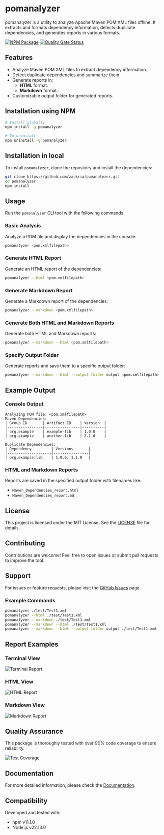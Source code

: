 # pomanalyzer

pomanalyzer is a utility to analyze Apache Maven POM XML files offline. It extracts and formats dependency information, detects duplicate dependencies, and generates reports in various formats.

[![NPM Package](https://img.shields.io/npm/v/pomanalyzer.svg)](https://www.npmjs.com/package/pomanalyzer)  [![Quality Gate Status](https://sonarcloud.io/api/project_badges/measure?project=zackria_pomanalyzer&metric=alert_status)](https://sonarcloud.io/summary/new_code?id=zackria_pomanalyzer)


## Features

- Analyze Maven POM XML files to extract dependency information.
- Detect duplicate dependencies and summarize them.
- Generate reports in:
  - **HTML** format.
  - **Markdown** format.
- Customizable output folder for generated reports.


## Installation using NPM 

```bash
# Install globally
npm install -g pomanalyzer

# To uninstall
npm uninstall -g pomanalyzer
```

## Installation in local

To install `pomanalyzer`, clone the repository and install the dependencies:

```bash
git clone https://github.com/zackria/pomanalyzer.git
cd pomanalyzer
npm install
```

## Usage

Run the `pomanalyzer` CLI tool with the following commands:

### Basic Analysis

Analyze a POM file and display the dependencies in the console:

```bash
pomanalyzer <pom.xmlfilepath>
```

### Generate HTML Report

Generate an HTML report of the dependencies:

```bash
pomanalyzer --html <pom.xmlfilepath>
```

### Generate Markdown Report

Generate a Markdown report of the dependencies:

```bash
pomanalyzer --markdown <pom.xmlfilepath>
```

### Generate Both HTML and Markdown Reports

Generate both HTML and Markdown reports:

```bash
pomanalyzer --markdown --html <pom.xmlfilepath>
```

### Specify Output Folder

Generate reports and save them to a specific output folder:

```bash
pomanalyzer --markdown --html --output-folder output <pom.xmlfilepath>
```

## Example Output

### Console Output

```plaintext
Analyzing POM file: <pom.xmlfilepath>
Maven Dependencies:
| Group ID       | Artifact ID    | Version  |
|----------------|----------------|----------|
| org.example    | example-lib    | 1.0.0    |
| org.example    | another-lib    | 2.1.0    |

Duplicate Dependencies:
| Dependency         | Versions       |
|--------------------|----------------|
| org.example:lib    | 1.0.0, 1.1.0   |
```

### HTML and Markdown Reports

Reports are saved in the specified output folder with filenames like:

- `Maven_Dependencies_report.html`
- `Maven_Dependencies_report.md`

## License

This project is licensed under the MIT License. See the [LICENSE](LICENSE) file for details.

## Contributing

Contributions are welcome! Feel free to open issues or submit pull requests to improve the tool.

## Support

For issues or feature requests, please visit the [GitHub Issues](https://github.com/zackria/pomanalyzer/issues) page.

### Example Commands

```bash
pomanalyzer ./test/Test1.xml
pomanalyzer --html ./test/Test1.xml
pomanalyzer --markdown ./test/Test1.xml
pomanalyzer --markdown --html ./test/Test1.xml
pomanalyzer --markdown --html --output-folder output ./test/Test1.xml
```


## Report Examples

### Terminal View
![Terminal Report](./screenshots/ConsoleOutput.png)

### HTML View
![HTML Report](./screenshots/HtmlOutput.png)

### Markdown View
![Markdown Report](./screenshots/MarkdownOutput.png)

## Quality Assurance

This package is thoroughly tested with over 90% code coverage to ensure reliability.

![Test Coverage](./screenshots/CodeCoverage.png)

## Documentation

For more detailed information, please check the [Documentation](DOCUMENTATION.md).

## Compatibility

Developed and tested with:
- npm v11.1.0
- Node.js v22.13.0

